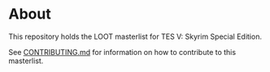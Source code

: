 # About

This repository holds the LOOT masterlist for TES V: Skyrim Special Edition.

See [CONTRIBUTING.md](CONTRIBUTING.md) for information on how to contribute to this masterlist.
